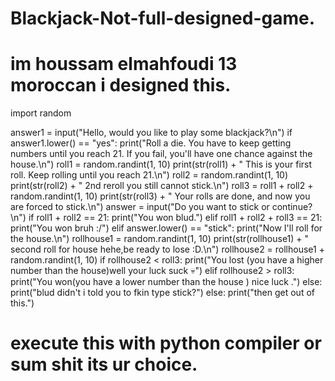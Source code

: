 # Blackjack-Not-full-designed-game.
# im houssam elmahfoudi 13 moroccan i designed this.
import random

answer1 = input("Hello, would you like to play some blackjack?\n")
if answer1.lower() == "yes":
    print("Roll a die. You have to keep getting numbers until you reach 21. If you fail, you'll have one chance against the house.\n")
    roll1 = random.randint(1, 10)
    print(str(roll1) + " This is your first roll. Keep rolling until you reach 21.\n")
    roll2 = random.randint(1, 10)
    print(str(roll2) + " 2nd reroll you still cannot stick.\n")
    roll3 = roll1 + roll2 + random.randint(1, 10)
    print(str(roll3) + " Your rolls are done, and now you are forced to stick.\n")
    answer = input("Do you want to stick or continue?\n")
    if roll1 + roll2 == 21:
        print("You won blud.")
    elif roll1 + roll2 + roll3 == 21:
        print("You won bruh :/")
    elif answer.lower() == "stick":
        print("Now I'll roll for the house.\n")
        rollhouse1 = random.randint(1, 10)
        print(str(rollhouse1) + " second roll for house hehe,be ready to lose :D.\n")
        rollhouse2 = rollhouse1 + random.randint(1, 10)
        if rollhouse2 < roll3:
            print("You lost (you have a higher number than the house)well your luck suck :skull:")
        elif rollhouse2 > roll3:
            print("You won(you have a lower number than the house ) nice luck .")
    else:
        print("blud didn't i told you to fkin type stick?")
else:
    print("then get out of this.")



# execute this with python compiler or sum shit its ur choice.
